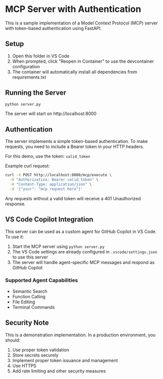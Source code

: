 # MCP Server with Authentication

This is a sample implementation of a Model Context Protocol (MCP) server with token-based authentication using FastAPI.

## Setup

1. Open this folder in VS Code
2. When prompted, click "Reopen in Container" to use the devcontainer configuration
3. The container will automatically install all dependencies from requirements.txt

## Running the Server

```bash
python server.py
```

The server will start on http://localhost:8000

## Authentication

The server implements a simple token-based authentication. To make requests, you need to include a Bearer token in your HTTP headers.

For this demo, use the token: `valid_token`

Example curl request:
```bash
curl -X POST http://localhost:8000/mcp/execute \
  -H "Authorization: Bearer valid_token" \
  -H "Content-Type: application/json" \
  -d '{"your": "mcp request here"}'
```

Any requests without a valid token will receive a 401 Unauthorized response.

## VS Code Copilot Integration

This server can be used as a custom agent for GitHub Copilot in VS Code. To use it:

1. Start the MCP server using `python server.py`
2. The VS Code settings are already configured in `.vscode/settings.json` to use this server
3. The server will handle agent-specific MCP messages and respond as GitHub Copilot

### Supported Agent Capabilities
- Semantic Search
- Function Calling
- File Editing
- Terminal Commands

## Security Note

This is a demonstration implementation. In a production environment, you should:
1. Use proper token validation
2. Store secrets securely
3. Implement proper token issuance and management
4. Use HTTPS
5. Add rate limiting and other security measures
